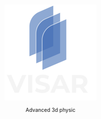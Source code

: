 <p align="center"><a href="htps:visar.co.za/"><img src="./assets/textures/logo.png"/></a></p>

<p align="center">Advanced 3d physic
